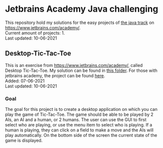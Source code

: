 # Jetbrains Academy Java challenging

This repository hold my solutions for the easy projects of [the java track](https://hyperskill.org/tracks/1) on
https://www.jetbrains.com/academy/. <br/>
Current amount of projects: 1. <br/>
Last updated: 10-06-2021

## Desktop-Tic-Tac-Toe

This is an exercise from https://www.jetbrains.com/academy/, called Desktop Tic-Tac-Toe. My solution can be found
in [this folder](projects/Desktop%20Tic-Tac-Toe/src/main/java/tictactoe). For those with jetbrains academy, the project
can be found [here](https://hyperskill.org/projects/174). <br/>
Added: 07-06-2021 <br/>
Last updated: 10-06-2021

### Goal

The goal for this project is to create a desktop application on which you can play the game of Tic-Tac-Toe. The game
should be able to be played by 2 AIs, an AI and a human, or 2 humans. The user can use the GUI to first select who are
playing, or use the menu item to select who is playing. If a human is playing, they can click on a field to make a move
and the AIs will play automatically. On the bottom side of the screen the current state of the game is displayed.
